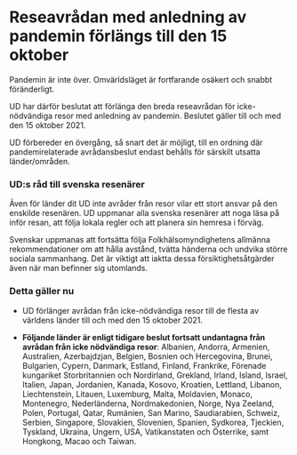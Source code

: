 # Reseavrådan med anledning av pandemin förlängs till den 15 oktober

Pandemin är inte över. Omvärldsläget är fortfarande osäkert och snabbt föränderligt.

UD har därför beslutat att förlänga den breda reseavrådan för icke-nödvändiga resor med anledning av pandemin. Beslutet gäller till och med den 15 oktober 2021.

UD förbereder en övergång, så snart det är möjligt, till en ordning där pandemirelaterade avrådansbeslut endast behålls för särskilt utsatta länder/områden.

### UD:s råd till svenska resenärer

Även för länder dit UD inte avråder från resor vilar ett stort ansvar på den enskilde resenären. UD uppmanar alla svenska resenärer att noga läsa på inför resan, att följa lokala regler och att planera sin hemresa i förväg.

Svenskar uppmanas att fortsätta följa Folkhälsomyndighetens allmänna rekommendationer om att hålla avstånd, tvätta händerna och undvika större sociala sammanhang. Det är viktigt att iaktta dessa försiktighetsåtgärder även när man befinner sig utomlands.

### Detta gäller nu

- UD förlänger avrådan från icke-nödvändiga resor till de flesta av världens länder till och med den 15 oktober 2021.

- **Följande länder är enligt tidigare beslut fortsatt undantagna från avrådan från icke nödvändiga resor**: Albanien, Andorra, Armenien, Australien, Azerbajdzjan, Belgien, Bosnien och Hercegovina, Brunei, Bulgarien, Cypern, Danmark, Estland, Finland, Frankrike, Förenade kungariket Storbritannien och Nordirland, Grekland, Irland, Island, Israel, Italien, Japan, Jordanien, Kanada, Kosovo, Kroatien, Lettland, Libanon, Liechtenstein, Litauen, Luxemburg, Malta, Moldavien, Monaco, Montenegro, Nederländerna, Nordmakedonien, Norge, Nya Zeeland, Polen, Portugal, Qatar, Rumänien, San Marino, Saudiarabien, Schweiz, Serbien, Singapore, Slovakien, Slovenien, Spanien, Sydkorea, Tjeckien, Tyskland, Ukraina, Ungern, USA, Vatikanstaten och Österrike, samt Hongkong, Macao och Taiwan.
